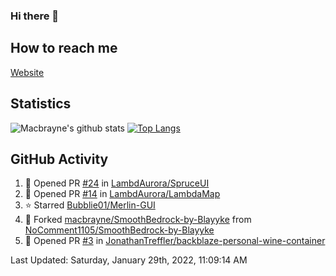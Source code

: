 ### Hi there 👋
## How to reach me
[Website](https://macbrayne.de)
<!--
Missing: Email
-->
## Statistics
![Macbrayne's github stats](https://github-readme-stats.vercel.app/api?username=macbrayne&count_private=true&show_icons=true&hide_rank=true&custom_title=macbrayne's%20GitHub%20Stats)
[![Top Langs](https://github-readme-stats.vercel.app/api/top-langs/?username=macbrayne&exclude_repo=liftron&layout=compact)](https://github.com/anuraghazra/github-readme-stats)
## GitHub Activity

<!--RECENT_ACTIVITY:start-->
1. 💪 Opened PR [#24](https://github.com/LambdAurora/SpruceUI/pull/24) in [LambdAurora/SpruceUI](https://github.com/LambdAurora/SpruceUI)
2. 💪 Opened PR [#14](https://github.com/LambdAurora/LambdaMap/pull/14) in [LambdAurora/LambdaMap](https://github.com/LambdAurora/LambdaMap)
3. ⭐ Starred [Bubblie01/Merlin-GUI](https://github.com/Bubblie01/Merlin-GUI)
4. 🔱 Forked [macbrayne/SmoothBedrock-by-Blayyke](https://github.com/macbrayne/SmoothBedrock-by-Blayyke) from [NoComment1105/SmoothBedrock-by-Blayyke](https://github.com/NoComment1105/SmoothBedrock-by-Blayyke)
5. 💪 Opened PR [#3](https://github.com/JonathanTreffler/backblaze-personal-wine-container/pull/3) in [JonathanTreffler/backblaze-personal-wine-container](https://github.com/JonathanTreffler/backblaze-personal-wine-container)
<!--RECENT_ACTIVITY:end-->

<!--RECENT_ACTIVITY:last_update-->
Last Updated: Saturday, January 29th, 2022, 11:09:14 AM
<!--RECENT_ACTIVITY:last_update_end-->


<!--
**macbrayne/macbrayne** is a ✨ _special_ ✨ repository because its `README.md` (this file) appears on your GitHub profile.

Here are some ideas to get you started:

- 🔭 I’m currently working on ...
- 🌱 I’m currently learning ...
- 👯 I’m looking to collaborate on ...
- 🤔 I’m looking for help with ...
- 💬 Ask me about ...
- 📫 How to reach me: ...
- 😄 Pronouns: ...
- ⚡ Fun fact: ...
-->
